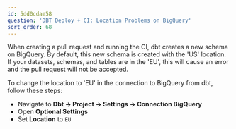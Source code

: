 ```yaml
---
id: 5dd0cdae58
question: 'DBT Deploy + CI: Location Problems on BigQuery'
sort_order: 68
---
```


When creating a pull request and running the CI, dbt creates a new schema on BigQuery. By default, this new schema is created with the 'US' location. If your datasets, schemas, and tables are in the 'EU', this will cause an error and the pull request will not be accepted. 

To change the location to 'EU' in the connection to BigQuery from dbt, follow these steps:

- Navigate to **Dbt -> Project -> Settings -> Connection BigQuery**
- Open **Optional Settings**
- Set **Location** to `EU`